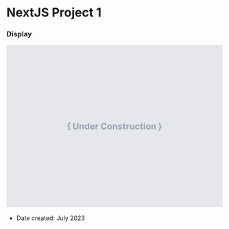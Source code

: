 # NextJS Project 1

### Display
![Display](https://raw.githubusercontent.com/luqmanherifa/luqman-herifa-personal-portfolio-v2/main/public/works/uc.png)

- Date created: July 2023
